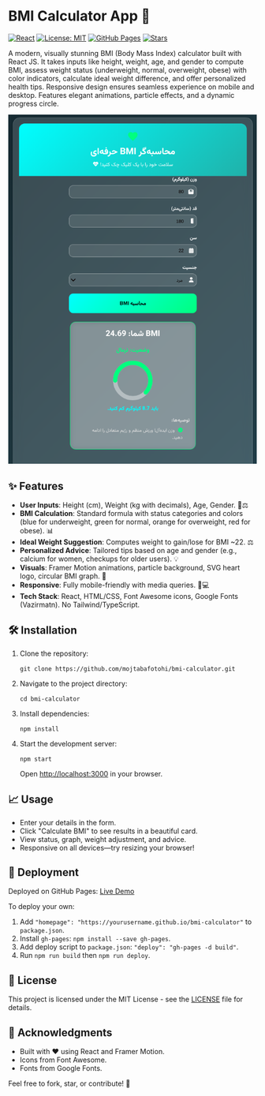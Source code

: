 


# BMI Calculator App 🚀



[![React](https://img.shields.io/badge/React-20232A?style=for-the-badge&logo=react&logoColor=61DAFB)](https://reactjs.org/)
[![License: MIT](https://img.shields.io/badge/License-MIT-yellow.svg)](https://opensource.org/licenses/MIT)
[![GitHub Pages](https://img.shields.io/badge/Deployed%20on-GitHub%20Pages-brightgreen)](https://mojtabafotohi.github.io/bmi-calculator/)
[![Stars](https://img.shields.io/github/stars/mojtabafotohi/bmi-calculator?style=social)](https://github.com/mojtabafotohi/bmi-calculator)

A modern, visually stunning BMI (Body Mass Index) calculator built with React JS. It takes inputs like height, weight, age, and gender to compute BMI, assess weight status (underweight, normal, overweight, obese) with color indicators, calculate ideal weight difference, and offer personalized health tips. Responsive design ensures seamless experience on mobile and desktop. Features elegant animations, particle effects, and a dynamic progress circle.


![Screenshot](photo/image.png)


## ✨ Features

- **User Inputs**: Height (cm), Weight (kg with decimals), Age, Gender. 📏⚖️
- **BMI Calculation**: Standard formula with status categories and colors (blue for underweight, green for normal, orange for overweight, red for obese). 📊
- **Ideal Weight Suggestion**: Computes weight to gain/lose for BMI ~22. ⚖️
- **Personalized Advice**: Tailored tips based on age and gender (e.g., calcium for women, checkups for older users). 💡
- **Visuals**: Framer Motion animations, particle background, SVG heart logo, circular BMI graph. 🎨
- **Responsive**: Fully mobile-friendly with media queries. 📱💻
- **Tech Stack**: React, HTML/CSS, Font Awesome icons, Google Fonts (Vazirmatn). No Tailwind/TypeScript.

## 🛠️ Installation

1. Clone the repository:
   ```
   git clone https://github.com/mojtabafotohi/bmi-calculator.git
   ```
2. Navigate to the project directory:
   ```
   cd bmi-calculator
   ```
3. Install dependencies:
   ```
   npm install
   ```
4. Start the development server:
   ```
   npm start
   ```
   Open [http://localhost:3000](http://localhost:3000) in your browser.

## 📈 Usage

- Enter your details in the form.
- Click "Calculate BMI" to see results in a beautiful card.
- View status, graph, weight adjustment, and advice.
- Responsive on all devices—try resizing your browser!

## 🚀 Deployment

Deployed on GitHub Pages: [Live Demo](https://mojtabafotohi.github.io/bmi-calculator/)

To deploy your own:
1. Add `"homepage": "https://yourusername.github.io/bmi-calculator"` to `package.json`.
2. Install `gh-pages`: `npm install --save gh-pages`.
3. Add deploy script to `package.json`: `"deploy": "gh-pages -d build"`.
4. Run `npm run build` then `npm run deploy`.

## 📝 License

This project is licensed under the MIT License - see the [LICENSE](LICENSE) file for details.

## 👏 Acknowledgments

- Built with ❤️ using React and Framer Motion.
- Icons from Font Awesome.
- Fonts from Google Fonts.

Feel free to fork, star, or contribute! 🌟
